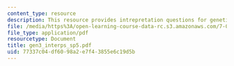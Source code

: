 ```yaml
---
content_type: resource
description: This resource provides intrepretation questions for genetics day 3.
file: /media/https%3A/open-learning-course-data-rc.s3.amazonaws.com/7-02-experimental-biology-communication-spring-2005/77337c04df6098a2e7f43855e6c19d5b_gen3_interps_sp5.pdf
file_type: application/pdf
resourcetype: Document
title: gen3_interps_sp5.pdf
uid: 77337c04-df60-98a2-e7f4-3855e6c19d5b
---
```

